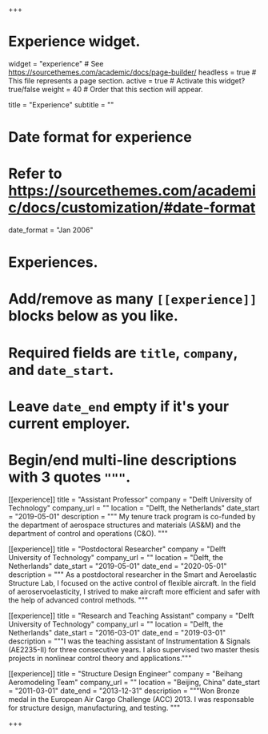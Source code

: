 +++
# Experience widget.
widget = "experience"  # See https://sourcethemes.com/academic/docs/page-builder/
headless = true  # This file represents a page section.
active = true  # Activate this widget? true/false
weight = 40  # Order that this section will appear.

title = "Experience"
subtitle = ""

# Date format for experience
#   Refer to https://sourcethemes.com/academic/docs/customization/#date-format
date_format = "Jan 2006"

# Experiences.
#   Add/remove as many `[[experience]]` blocks below as you like.
#   Required fields are `title`, `company`, and `date_start`.
#   Leave `date_end` empty if it's your current employer.
#   Begin/end multi-line descriptions with 3 quotes `"""`.
[[experience]]
  title = "Assistant Professor"
  company = "Delft University of Technology"
  company_url = ""
  location = "Delft, the Netherlands"
  date_start = "2019-05-01"
  description = """ My tenure track program is co-funded by the department of aerospace structures and materials (AS&M) and the department of control and operations (C&O).
  """

[[experience]]
  title = "Postdoctoral Researcher"
  company = "Delft University of Technology"
  company_url = ""
  location = "Delft, the Netherlands"
  date_start = "2019-05-01"
  date_end = "2020-05-01"
  description = """ 
  As a postdoctoral researcher in the Smart and Aeroelastic Structure Lab, I focused on the active control of flexible aircraft. In the field of aeroservoelasticity, I strived to make aircraft more efficient and safer with the help of advanced control methods.
  """

[[experience]]
  title = "Research and Teaching Assistant"
  company = "Delft University of Technology"
  company_url = ""
  location = "Delft, the Netherlands"
  date_start = "2016-03-01"
  date_end = "2019-03-01"
  description = """I was the teaching assistant of Instrumentation & Signals (AE2235-II) for three consecutive years. I also supervised two master thesis projects in nonlinear control theory and applications."""

[[experience]]
  title = "Structure Design Engineer"
  company = "Beihang Aeromodeling Team"
  company_url = ""
  location = "Beijing, China"
  date_start = "2011-03-01"
  date_end = "2013-12-31"
  description = """Won Bronze medal in the European Air Cargo Challenge (ACC) 2013. I was responsable for structure design, manufacturing, and testing. """

+++
